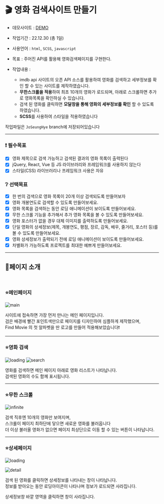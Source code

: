 # 🎬 영화 검색사이트 만들기

- 데모사이트 : [DEMO](https://tangerine-medovik-e674b3.netlify.app/)

- 작업기간 : 22.12.30 (총 1일)

- 사용언어 : `html`, `SCSS`, `javascript`

- 목표 : 주어진 API를 활용해 영화검색페이지를 구현한다.

- 작업내용 : 
  - imdb api 사이트의 오픈 API 소스를 활용하여 영화를 검색하고 세부정보를 확인 할 수 있는 사이트를 제작하였습니다.
  - **무한스크롤을 적용**하여 최초 10개의 영화가 로드되며, 아래로 스크롤하면 추가로 영화목록을 확인하실 수 있습니다.
  - 검색 된 영화를 클릭하면 **모달창을 통해 영화의 세부정보를 확인** 할 수 있도록 하였습니다.
  -  **SCSS**를 사용하여 스타일을 적용하였습니다

>
작업파일은 `JoSeungHye` branch에 저장되어있습니다

---

### ❗ 필수목표

- [x] 영화 제목으로 검색 가능하고 검색된 결과의 영화 목록이 출력된다
- [x] jQuery, React, Vue 등 JS 라이브러리와 프레임워크를 사용하지 않는다
- [x] 스타일(CSS) 라이브러리나 프레임워크 사용은 자유

### ❔ 선택목표

- [x] 한 번의 검색으로 영화 목록이 20개 이상 검색되도록 만들어보자
- [x] 영화 개봉연도로 검색할 수 있도록 만들어보세요.
- [x] 영화 목록을 검색하는 동안 로딩 애니메이션이 보이도록 만들어보세요.
- [x] 무한 스크롤 기능을 추가해서 추가 영화 목록을 볼 수 있도록 만들어보세요.
- [x] 영화 포스터가 없을 경우 대체 이미지를 출력하도록 만들어보세요.
- [x] 단일 영화의 상세정보(제목, 개봉연도, 평점, 장르, 감독, 배우, 줄거리, 포스터 등)를 볼 수 있도록 만들어보세요.
- [x] 영화 상세정보가 출력되기 전에 로딩 애니메이션이 보이도록 만들어보세요.
- [x] 차별화가 가능하도록 프로젝트를 최대한 예쁘게 만들어보세요.

---

## 🧡페이지 소개

<br />

### ⭐메인페이지
![main](https://user-images.githubusercontent.com/112364408/210084685-03cbd907-9cce-413b-a8f0-62ab9748d7f6.png)

사이트에 접속하면 가장 먼저 만나는 메인 페이지입니다.  
검은 배경에 빨간 포인트색만으로 페이지를 디자인하여 심플하게 제작했으며,   
Find Movie 의 첫 알파벳을 딴 로고를 만들어 적용해보았습니다❗

---
### ⭐영화 검색

![loading](https://user-images.githubusercontent.com/112364408/210230523-995471cf-d538-429b-9373-c046bd3b8b66.png)
![search](https://user-images.githubusercontent.com/112364408/210084687-11af52e8-2a28-4f81-9fcb-d992ca238c8f.png)

영화를 검색하면 메인 페이지 아래로 영화 리스트가 나타납니다.  
검색된 영화의 수도 함께 표시됩니다.

---
### ⭐무한 스크롤

![infinite](https://user-images.githubusercontent.com/112364408/210084679-5be89485-7135-46f6-b9bc-41351cac2f42.png)

검색 직후엔 10개의 영화만 보여지며,   
스크롤이 페이지 최하단에 닿으면 새로운 영화를 불러옵니다  
더 이상 불러올 영화가 없으면 페이지 최상단으로 이동 할 수 있는 버튼이 나타납니다.

---
### ⭐상세페이지
![loading](https://user-images.githubusercontent.com/112364408/210084682-6d25460a-9adc-4d15-98b1-86dae5e7fa6a.png)

![detail](https://user-images.githubusercontent.com/112364408/210085452-cfec6e7f-d99d-4070-a28b-1ab0e75b247c.png)

검색 된 영화를 클릭하면 상세정보를 나타내는 창이 나타납니다.  
정보를 받아오는 동안 로딩아이콘이 나타나며 정보가 로드되면 사라집니다.

상세정보창 바깥 영역을 클릭하면 창이 사라집니다.
